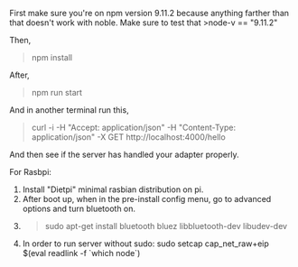 First make sure you're on npm version 9.11.2 because anything farther than that doesn't work with noble. Make sure to test that >node-v == "9.11.2"

Then,
> npm install

After,
> npm run start

And in another terminal run this,
> curl -i -H "Accept: application/json" -H "Content-Type: application/json" -X GET http://localhost:4000/hello

And then see if the server has handled your adapter properly.

For Rasbpi:
1. Install "Dietpi" minimal rasbian distribution on pi.
2. After boot up, when in the pre-install config menu, go to advanced options and turn bluetooth on.
3. >sudo apt-get install bluetooth bluez libbluetooth-dev libudev-dev
4. In order to run server without sudo: sudo setcap cap_net_raw+eip $(eval readlink -f \`which node\`)
